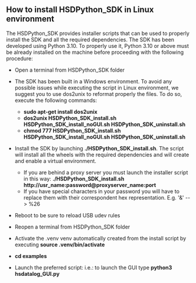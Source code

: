 ## __How to install HSDPython_SDK in Linux environment__

The HSDPython_SDK provides installer scripts that can be used to properly install the SDK and all the required dependencies.
The SDK has been developed using Python 3.10.
To properly use it, Python 3.10 or above must be already installed on the machine before proceeding with the following procedure: 

- Open a terminal from HSDPython_SDK folder

- The SDK has been built in a Windows environment. To avoid any possible issues while executing the script in Linux environment, we suggest you to use dos2unix to reformat properly the files. To do so, execute the following commands:

	- **sudo apt-get install dos2unix**
	- **dos2unix HSDPython_SDK_install.sh HSDPython_SDK_install_noGUI.sh HSDPython_SDK_uninstall.sh**
	- **chmod 777 HSDPython_SDK_install.sh HSDPython_SDK_install_noGUI.sh HSDPython_SDK_uninstall.sh**
	
- Install the SDK by launching **./HSDPython_SDK_install.sh**. The script will install all the wheels with the required dependencies and will create and enable a virtual environment.

	- If you are behind a proxy server you must launch the installer script in this way: **./HSDPython_SDK_install.sh http://usr_name:password@proxyserver_name:port**
	- If you have special characters in your password you will have to replace them with their correspondent hex representation. E.g. '&' --> %26
	
- Reboot to be sure to reload USB udev rules

- Reopen a terminal from HSDPython_SDK folder

- Activate the .venv venv automatically created from the install script by executing **source .venv/bin/activate**

- **cd examples**

- Launch the preferred script: i.e.: to launch the GUI type **python3 hsdatalog_GUI.py**

